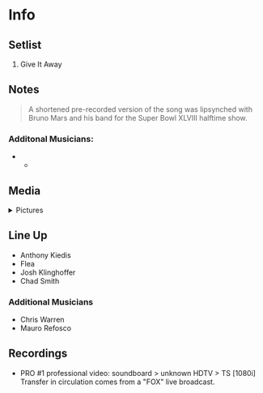 # Info

## Setlist

1. Give It Away

## Notes

>  A shortened pre-recorded version of the song was lipsynched with Bruno Mars and his band for the Super Bowl XLVIII halftime show.

### Additonal Musicians:
* -

## Media 

<details>
  <summary>Pictures</summary>
  <img alt="Setlist" title="Setlist" src="_.jpg" height="200" />
</details>

## Line Up

* Anthony Kiedis
* Flea
* Josh Klinghoffer
* Chad Smith

### Additional Musicians

* Chris Warren  
* Mauro Refosco

## Recordings

* PRO #1 professional video: soundboard > unknown HDTV > TS [1080i] Transfer in circulation comes from a "FOX" live broadcast.
